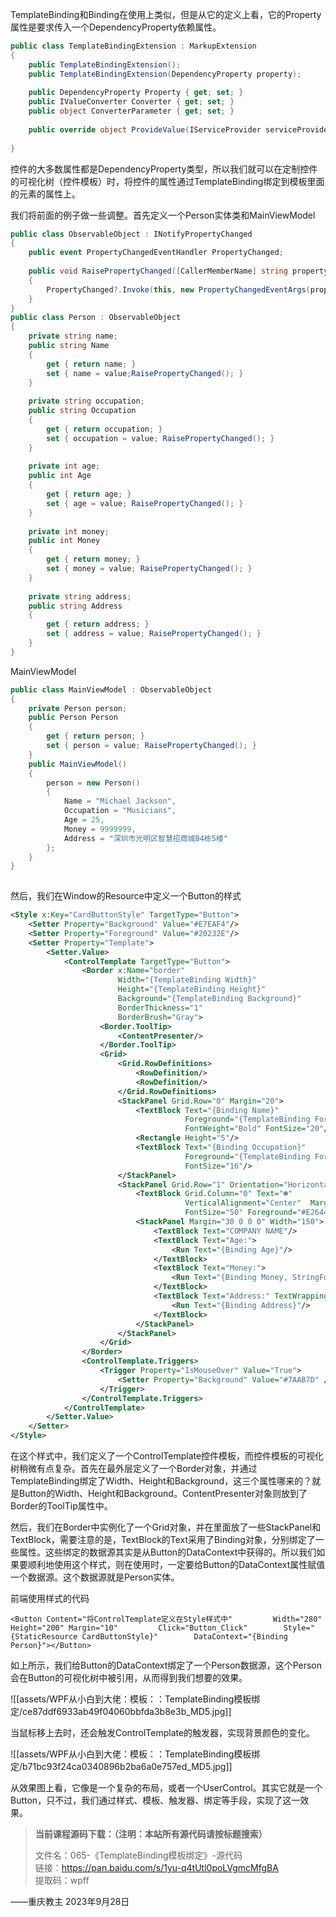 TemplateBinding和Binding在使用上类似，但是从它的定义上看，它的Property属性是要求传入一个DependencyProperty依赖属性。

```cs
public class TemplateBindingExtension : MarkupExtension
{
    public TemplateBindingExtension();
    public TemplateBindingExtension(DependencyProperty property);
 
    public DependencyProperty Property { get; set; }
    public IValueConverter Converter { get; set; }
    public object ConverterParameter { get; set; }
 
    public override object ProvideValue(IServiceProvider serviceProvider);
 
}
```

控件的大多数属性都是DependencyProperty类型，所以我们就可以在定制控件的可视化树（控件模板）时，将控件的属性通过TemplateBinding绑定到模板里面的元素的属性上。

我们将前面的例子做一些调整。首先定义一个Person实体类和MainViewModel

```cs
public class ObservableObject : INotifyPropertyChanged
{
    public event PropertyChangedEventHandler PropertyChanged;
 
    public void RaisePropertyChanged([CallerMemberName] string propertyName = "")
    {
        PropertyChanged?.Invoke(this, new PropertyChangedEventArgs(propertyName));
    }
}
public class Person : ObservableObject
{
    private string name; 
    public string Name
    {
        get { return name; }
        set { name = value;RaisePropertyChanged(); }
    }
 
    private string occupation;
    public string Occupation
    {
        get { return occupation; }
        set { occupation = value; RaisePropertyChanged(); }
    }
 
    private int age;
    public int Age
    {
        get { return age; }
        set { age = value; RaisePropertyChanged(); }
    }
 
    private int money;
    public int Money
    {
        get { return money; }
        set { money = value; RaisePropertyChanged(); }
    }
 
    private string address;
    public string Address
    {
        get { return address; }
        set { address = value; RaisePropertyChanged(); }
    }
}
```

MainViewModel

```cs
public class MainViewModel : ObservableObject
{
    private Person person;
    public Person Person
    {
        get { return person; }
        set { person = value; RaisePropertyChanged(); }
    }
    public MainViewModel()
    {
        person = new Person()
        {
            Name = "Michael Jackson",
            Occupation = "Musicians",
            Age = 25,
            Money = 9999999,
            Address = "深圳市光明区智慧招商城B4栋5楼"
        };
    }
}
 
```

然后，我们在Window的Resource中定义一个Button的样式

```xml
<Style x:Key="CardButtonStyle" TargetType="Button">
    <Setter Property="Background" Value="#E7EAF4"/>
    <Setter Property="Foreground" Value="#20232E"/>
    <Setter Property="Template">
        <Setter.Value>
            <ControlTemplate TargetType="Button">
                <Border x:Name="border" 
                        Width="{TemplateBinding Width}"
                        Height="{TemplateBinding Height}"
                        Background="{TemplateBinding Background}"
                        BorderThickness="1" 
                        BorderBrush="Gray">
                    <Border.ToolTip>
                        <ContentPresenter/>
                    </Border.ToolTip>
                    <Grid>
                        <Grid.RowDefinitions>
                            <RowDefinition/>
                            <RowDefinition/>
                        </Grid.RowDefinitions>
                        <StackPanel Grid.Row="0" Margin="20">
                            <TextBlock Text="{Binding Name}" 
                                       Foreground="{TemplateBinding Foreground}" 
                                       FontWeight="Bold" FontSize="20"/>
                            <Rectangle Height="5"/>
                            <TextBlock Text="{Binding Occupation}" 
                                       Foreground="{TemplateBinding Foreground}" 
                                       FontSize="16"/>
                        </StackPanel>
                        <StackPanel Grid.Row="1" Orientation="Horizontal">
                            <TextBlock Grid.Column="0" Text="☻"  
                                       VerticalAlignment="Center"  Margin="20" 
                                       FontSize="50" Foreground="#E26441"/>
                            <StackPanel Margin="30 0 0 0" Width="150">
                                <TextBlock Text="COMPANY NAME"/>
                                <TextBlock Text="Age:">
                                    <Run Text="{Binding Age}"/>
                                </TextBlock>
                                <TextBlock Text="Money:">
                                    <Run Text="{Binding Money, StringFormat={}{0:C}}"/>
                                </TextBlock>
                                <TextBlock Text="Address:" TextWrapping="Wrap">
                                    <Run Text="{Binding Address}"/>
                                </TextBlock>
                            </StackPanel>
                        </StackPanel>
                    </Grid>
                </Border>
                <ControlTemplate.Triggers>
                    <Trigger Property="IsMouseOver" Value="True">
                        <Setter Property="Background" Value="#7AAB7D" />
                    </Trigger>
                </ControlTemplate.Triggers>
            </ControlTemplate>
        </Setter.Value>
    </Setter>
</Style>
```

在这个样式中，我们定义了一个ControlTemplate控件模板，而控件模板的可视化树稍微有点复杂。首先在最外层定义了一个Border对象，并通过TemplateBinding绑定了Width、Height和Background，这三个属性哪来的？就是Button的Width、Height和Background。ContentPresenter对象则放到了Border的ToolTip属性中。

然后，我们在Border中实例化了一个Grid对象，并在里面放了一些StackPanel和TextBlock，需要注意的是，TextBlock的Text采用了Binding对象，分别绑定了一些属性。这些绑定的数据源其实是从Button的DataContext中获得的。所以我们如果要顺利地使用这个样式，则在使用时，一定要给Button的DataContext属性赋值一个数据源。这个数据源就是Person实体。

前端使用样式的代码

```
<Button Content="将ControlTemplate定义在Style样式中"         Width="280" Height="200" Margin="10"         Click="Button_Click"        Style="{StaticResource CardButtonStyle}"        DataContext="{Binding Person}"></Button>
```

如上所示，我们给Button的DataContext绑定了一个Person数据源，这个Person会在Button的可视化树中被引用，从而得到我们想要的效果。

![[assets/WPF从小白到大佬：模板：：TemplateBinding模板绑定/ce87ddf6933ab49f04060bbfda3b8e3b_MD5.jpg]]

当鼠标移上去时，还会触发ControlTemplate的触发器，实现背景颜色的变化。

![[assets/WPF从小白到大佬：模板：：TemplateBinding模板绑定/b71bc93f24ca0340896b2ba6a0e757ed_MD5.jpg]]

从效果图上看，它像是一个复杂的布局，或者一个UserControl。其实它就是一个Button，只不过，我们通过样式、模板、触发器、绑定等手段，实现了这一效果。

> **当前课程源码下载：（注明：本站所有源代码请按标题搜索）**
> 
> 文件名：065-《TemplateBinding模板绑定》-源代码  
> 链接：https://pan.baidu.com/s/1yu-q4tUtl0poLVgmcMfgBA  
> 提取码：wpff

——重庆教主 2023年9月28日